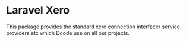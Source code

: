 # Laravel Xero

This package provides the standard xero connection interface/ service providers etc which Dcode use on all our projects.

